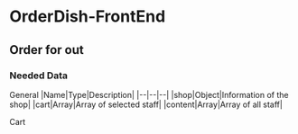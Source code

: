 # OrderDish-FrontEnd

## Order for out

### Needed Data

General
|Name|Type|Description|
|--|--|--|
|shop|Object|Information of the shop|
|cart|Array<Object>|Array of selected staff|
|content|Array<Object>|Array of all staff|

Cart